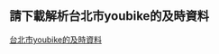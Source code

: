 ## 請下載解析台北市youbike的及時資料

[台北市youbike的及時資料](https://data.taipei/dataset/detail?id=c6bc8aed-557d-41d5-bfb1-8da24f78f2fb)